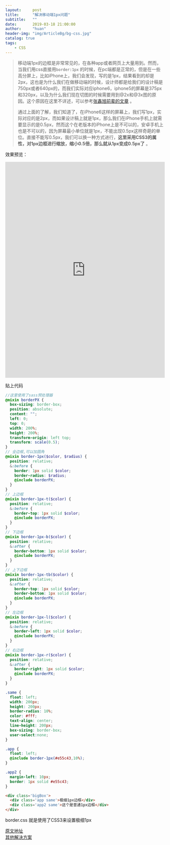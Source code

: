 ```yaml
---
layout:     post
title:      "解决移动端1px问题"
subtitle:   ""
date:       2019-03-18 21:00:00
author:     "huan"
header-img: "img/ArticleBg/bg-css.jpg"
catalog: true
tags:
    - CSS
---
```




> 移动端1px的边框是非常常见的，在各种app或者网页上大量用到。然而，当我们用css直接用`border:1px` 的时候，在pc端都是正常的，但是在一些高分屏上，比如iPhone上，我们会发现，写的是1px，结果看到的却是2px，这也是为什么我们在做移动端的时候，设计师都是给我们的设计稿是750px或者640px的，而我们实际对应iphone6，iphone5的屏幕是375px和320px，以及为什么我们现在切图的时候需要用到@2x和@3x图的原因。这个原因在这里不详述，可以参考[张鑫旭前辈的文章](http://www.zhangxinxu.com/wordpress/2012/08/window-devicepixelratio/) 。
>
> 通过上面的了解，我们知道了，在iPhone6这样的屏幕上，我们写1px，实际对应的是2px，而如果设计稿上就是1px，那么我们在iPhone手机上就需要显示的是0.5px，然而这个在老版本的iPhone上是不可以的，安卓手机上也是不可以的，因为屏幕最小单位就是1px，不能出现0.5px这样奇葩的单位。直接不能写0.5px，我们可以换一种方式进行，**这里采用CSS3的属性，对1px边框进行缩放，缩小0.5倍，那么就从1px变成0.5px了** 。
>



效果预览：

<div style='width:100%;height:680px'>
     <iframe src="https://codepen.io/lichenghuan/full/VRdGyj" frameborder="0" align="left"  height="680" scrolling="yes" style='width:100%'>
            <p>你的浏览器不支持iframe标签</p>
        </iframe>
</div>

贴上代码

```scss
//这里使用了sass预处理器
@mixin borderPX {
  box-sizing: border-box;
  position: absolute;
  content: "";
  left: 0;
  top: 0;
  width: 200%;
  height: 200%;
  transform-origin: left top;
  transform: scale(0.5);
}
// 全边框,可以加圆角
@mixin border-1px($color, $radius) {
  position: relative;
  &:before {
    border: 1px solid $color;
    border-radius: $radius;
    @include borderPX;
  }
}
// 上边框
@mixin border-1px-t($color) {
  position: relative;
  &:before {
    border-top: 1px solid $color;
    @include borderPX;
  }
}
// 下边框
@mixin border-1px-b($color) {
  position: relative;
  &:after {
    border-bottom: 1px solid $color;
    @include borderPX;
  }
}
// 上下边框
@mixin border-1px-tb($color) {
  position: relative;
  &:after {
    border-top: 1px solid $color;
    border-bottom: 1px solid $color;
    @include borderPX;
  }
}
// 左边框
@mixin border-1px-l($color) {
  position: relative;
  &:before {
    border-left: 1px solid $color;
    @include borderPX;
  }
}
// 右边框
@mixin border-1px-r($color) {
  position: relative;
  &:after {
    border-right: 1px solid $color;
    @include borderPX;
  }
}

.same {
  float: left;
  width: 200px;
  height: 200px;
  border-radius: 10%;
  color: #fff;
  text-align: center;
  line-height: 200px;
  box-sizing: border-box;
  user-select:none;
}

.app {
  float: left;
  @include border-1px(#e55c43,10%);
}

.app2 {
  margin-left: 10px;
  border: 1px solid #e55c43;
}
```

```html
<div class='bigBox'>
  <div class='app same'>极细1px边框</div>
  <div class='app2 same'>这个是普通1px边框</div>
</div>
```

border.css 就是使用了CSS3来设置极细1px

[原文地址](https://blog.noob6.com/2018/06/04/1px-problems-in-mobile-device/)  <br />
[其他解决方案](https://www.jianshu.com/p/d62d22b44ce4)


